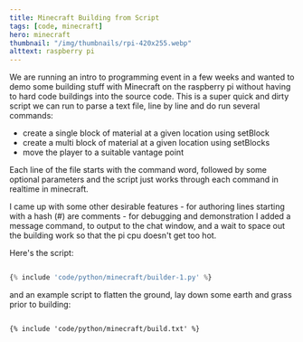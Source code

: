 ```yaml
---
title: Minecraft Building from Script
tags: [code, minecraft]
hero: minecraft
thumbnail: "/img/thumbnails/rpi-420x255.webp"
alttext: raspberry pi
---
```


We are running an intro to programming event in a few weeks and wanted to demo some building stuff with Minecraft on the raspberry pi
without having to hard code buildings into the source code. This is a super quick and dirty script we can run to parse a text file,
line by line and do run several commands:

- create a single block of material at a given location using setBlock
- create a multi block of material at a given location using setBlocks
- move the player to a suitable vantage point

Each line of the file starts with the command word, followed by some optional parameters and the script just works through each
command in realtime in minecraft.

I came up with some other desirable features - for authoring lines starting with a hash (#) are comments - for debugging and demonstration
I added a message command, to output to the chat window, and a wait to space out the building work so that the pi cpu doesn't
get too hot.

Here's the script:

```python

{% include 'code/python/minecraft/builder-1.py' %}

```

and an example script to flatten the ground, lay down some earth and grass prior to building:

```

{% include 'code/python/minecraft/build.txt' %}

```
